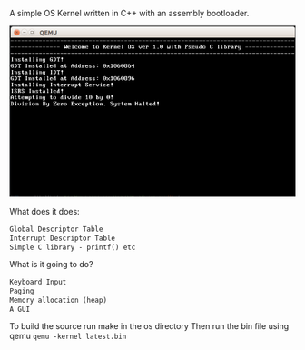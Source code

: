 A simple OS Kernel written in C++ with an assembly bootloader.

![1](https://github.com/rob-DEV/os-kernel/blob/master/res/3.PNG)

What does it does:

    Global Descriptor Table
    Interrupt Descriptor Table
    Simple C library - printf() etc

What is it going to do?

    Keyboard Input
    Paging
    Memory allocation (heap)
    A GUI

To build the source run make in the os directory
Then run the bin file using qemu
  `qemu -kernel latest.bin`
